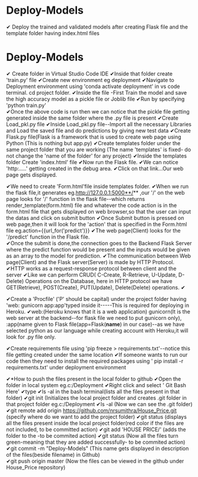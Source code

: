 # Deploy-Models
✔ Deploy the trained and validated models after creating Flask file and the template folder having index.html files
# Deploy-Models
✔ Create <Project Name> folder in Virtual Studio Code IDE
✔Inside that folder create 'train.py' file
✔Create new environment eg deployment 
✔Navigate to Deployment environment using 'conda activate deployment' in vs code terminal. cd project folder. 
✔Inside the file -First Train the model and save the high accuracy model as a pickle file or Joblib file
✔Run by specifying 'python train.py'  
✔Once the above code is run then we can notice that the pickle file getting generated inside the same folder where the .py file is present
✔Create Load_pkl.py file 
✔Inside Load_pkl.py file--Import all the necessary Libraries and Load the saved file and do predictions by giving new test data
✔Create Flask.py file(Flask is a framework that is used to create web page using Python (This is nothing but app.py)
✔Create templates folder under the same project folder that you are working (The name 'templates' is fixed- do not change the 'name of the folder' for any project)
✔Inside the templates folder Create 'index.html' file 
✔Now run the Flask file.
✔We can notice 'http:.....' getting created in the debug area.
✔Click on that link...Our web page gets displayed.
  
✔We need to create 'Form.html'file inside templates folder.
✔When we run the flask file,it generates eg.http://127.0.0.1:5000**/** ,our '/' on the web page looks for '/' function in the flask file--which returns render_template(form.html) file and whatever the code action is in the form.html file that gets displayed on web browser,so that the user can input the datas and click on submit button
✔Once Submit button is pressed on web page,then it will look for the 'action' that is specified in the Form.html file eg.action={{url_for('predict')}}
✔The web page(Client) looks for the '/predict' function in the Flask file.    
✔Once the submit is done,the connection goes to the Backend Flask Server where the predict function would be present and the inputs would be given as an array to the model for prediction.
✔The communication between Web page(Client) and the Flask server(Server) is made by HTTP Protocol.
✔HTTP works as a request-response protocol between client and the server
✔Like we can perform CRUD( C-Create, R-Retrieve, U-Update, D-Delete) Operations on the Database, here in HTTP protocol we have GET(Retrieve), POST(Create), PUT(Update), Delete(Delete) operations.
✔  
  
✔Create a 'Procfile' ('P' should be capital) under the project folder having 'web: gunicorn app:app'typed inside it-----This is required for deploying in Heroku.
✔web:(Heroku knows that it is a web application) gunicorn(It is the web server at the backend--for flask file we need to put gunicorn only), :app(name given to Flask file(app=Flask(__name__) in our case)--as we have selected python as our language while creating account with Heroku,it will look for .py file only.   
  
✔Create requirements file using 'pip freeze > requirements.txt'--notice this file getting created under the same location 
✔If someone wants to run our code then they need to install the required packages using ' pip install -r requirements.txt' under deployment environment  
  
✔*How to push the files present in the local folder to github
✔Open the folder in local system eg.c:/Deployment
✔Right click and select ' Git Bash Here'
✔type 
✔ls -al in the bash terminal(lists all the files present in that folder)
✔git init (Initializes the local project folder and creates .git folder in that project folder eg.c:/Deployment
✔ls -al (Now we can see the .git folder)
✔git remote add origin https://github.com/nrsumithra/House_Price.git (specify where do we want to add the project folder)
✔git status (displays all the files present inside the local project folder(red color if the files are not included, to be committed action)
✔git add 'HOUSE PRICE/' (adds the folder to the -to be commited action)
✔git status (Now all the files turn green-meaning that they are added successfully- to be commited action)  
✔git commit -m "Deploy-Models" (This name gets displayed in description of the files(beside filename) in Github)  
✔git push origin master (Now the files can be viewed in the github under House_Price repository)  
